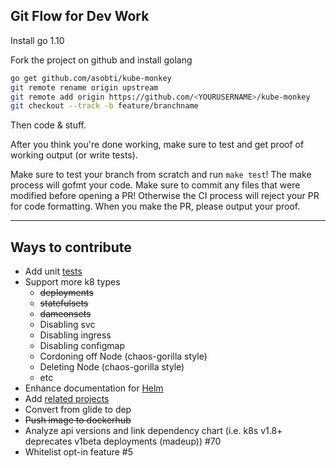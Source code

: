 ## Git Flow for Dev Work
Install go 1.10

Fork the project on github and install golang
```bash
go get github.com/asobti/kube-monkey
git remote rename origin upstream
git remote add origin https://github.com/<YOURUSERNAME>/kube-monkey
git checkout --track -b feature/branchname
```
Then code & stuff. 

After you think you're done working, make sure to test and get proof of working output (or write tests).

Make sure to test your branch from scratch and run `make test`! The make process will gofmt your code. Make sure to commit any files that were modified before opening a PR! Otherwise the CI process will reject your PR for code formatting. When you make the PR, please output your proof.

---
## Ways to contribute

- Add unit [tests](https://golang.org/pkg/testing/)
- Support more k8 types
  - ~~deployments~~
  - ~~statefulsets~~
  - ~~dameonsets~~
  - Disabling svc
  - Disabling ingress
  - Disabling configmap
  - Cordoning off Node (chaos-gorilla style)
  - Deleting Node (chaos-gorilla style)
  - etc
- Enhance documentation for [Helm](https://github.com/linki/chaoskube#how)
- Add [related projects](https://github.com/linki/chaoskube#related-work)
- Convert from glide to dep
- ~~Push image to dockerhub~~
- Analyze api versions and link dependency chart (i.e. k8s v1.8+ deprecates v1beta deployments (madeup)) #70
- Whitelist opt-in feature #5

